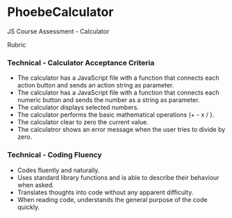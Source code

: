 # PhoebeCalculator
JS Course Assessment - Calculator

Rubric
<h3>Technical - Calculator Acceptance Criteria</h3>
<ul>
    <li>The calculator has a JavaScript file with a function that connects each action button and sends an action string as parameter.</li>
    <li>The calculator has a JavaScript file with a function that connects each numeric button and sends the number as a string as parameter.</li>
    <li>The calculator displays selected numbers.</li>
    <li>The calculator performs the basic mathematical operations (+ - x / ).</li>
    <li.The calculator performs operations with decimal numbers.</li>
    <li>The calculator clear to zero the current value.</li>
    <li>The calculatror shows an error message when the user tries to divide by zero.</li>
</ul>

<h3>Technical - Coding Fluency</h3>
<ul>
    <li>Codes fluently and naturally.</li>
    <li>Uses standard library functions and is able to describe their behaviour when asked.</li>
    <li>Translates thoughts into code without any apparent difficulty. </li>
    <li>When reading code, understands the general purpose of the code quickly.</li>
<ul>
